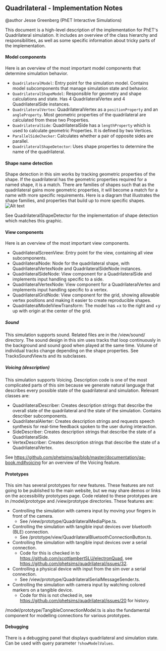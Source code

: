 ## Quadrilateral - Implementation Notes

@author Jesse Greenberg (PhET Interactive Simulations)

This document is a high-level description of the implementation for PhET's Quadrilateral simulation. It includes an overview of the class hierarchy and responsibilities, as well as some specific information about tricky parts of the implementation.

#### Model components
Here is an overview of the most important model components that determine simulation behavior.
- `QuadrilateralModel`: Entry point for the simulation model. Contains model subcomponents that manage simulation state and behavior.
- `QuadrilateralShapeModel`: Responsible for geometry and shape calculations and state. Has 4 QuadrilateralVertex and 4 QuadrilateralSide instances.
- `QuadrilateralVertex`: QuadrilateralVertex as a `positionProperty` and an `angleProperty`. Most geometric properties of the quadrilateral are calculated from these two Properties. 
- `QuadrilateralSide`: QuadrilateralSide has a `lengthProperty` which is used to calculate geometric Properties. It is defined by two Vertices.
- `ParallelSideChecker`: Calculates whether a pair of opposite sides are parallel.
- `QuadrilateralShapeDetector`: Uses shape properties to determine the name of the quadrilateral.

#### Shape name detection
Shape detection in this sim works by tracking geometric properties of the shape. If the quadrilateral has the geometric properties required for a named shape, it is a match. There are families of shapes such that as the quadrilateral gains more geometric properties, it will become a match for a name with more specific requirements. Here is a diagram that illustrates the shape families, and properties that build up to more specific shapes.
<img src="https://user-images.githubusercontent.com/6396244/221933377-fdc7d16e-9edb-4974-bf9a-eff72ce49af0.png" alt="Alt text" title="Optional title">

See QuadrilateralShapeDetector for the implementation of shape detection which matches this graphic.

#### View components
Here is an overview of the most important view components.
- QuadrilateralScreenView: Entry point for the view, containing all view subcomponents.
- QuadrilateralNode: Node for the quadrilateral shape, with QuadrilateralVertexNode and QuadrilateralSideNode instances.
- QuadrilateralSideNode: View component for a QuadrilateralSide and implements input handling specific to a side.
- QuadrilateralVertexNode: View component for a QuadrilateralVertex and implements input handling specific to a vertex.
- QuadrilateralGridNode: View component for the grid, showing allowable vertex positions and making it easier to create reproducible shapes. 
- QuadrilateralModelViewTransform: The model has +x to the right and +y up with origin at the center of the grid.

##### Sound
This simulation supports sound. Related files are in the /view/sound/ directory. The sound design in this sim uses tracks that loop continuously in the background and sound good when played at the same time. Volume of individual tracks change depending on the shape properties. See TracksSoundView.ts and its subclasses.

##### Voicing (description)
This simulation supports Voicing. Description code is one of the most complicated parts of this sim because we generate natural language that describes every possible state of the quadrilateral and simulation. Relevant classes are:
- QuadrilateralDescriber: Creates description strings that describe the overall state of the quadrilateral and the state of the simulation. Contains describer subcomponents.
- QuadrilateralAlerter: Creates description strings and requests speech synthesis for real-time feedback spoken to the user during interaction.
- SideDescriber: Creates description strings that describe the state of a QuadrilateralSide.
- VertexDescriber: Creates description strings that describe the state of a QuadrilateralVertex.

See https://github.com/phetsims/qa/blob/master/documentation/qa-book.md#voicing for an overview of the Voicing feature.

#### Prototypes
This sim has several prototypes for new features. These features are not going to be published to the main website, but we may share demos or links on the accessibility prototypes page. Code related to these prototypes are in /model/prototype and /view/prototype directories. These features are:
- Controlling the simulation with camera input by moving your fingers in front of the camera.
  - See /view/prototype/QuadrilateralMediaPipe.ts.
- Controlling the simulation with tangible input devices over bluetooth (BLE) connection.
  - See /prototype/view/QuadrilateralBluetoothConnectionButton.ts.
- Controlling the simulation with tangible input devices over a serial connection.
  - Code for this is checked in to https://github.com/scottlambertSLU/electronQuad, see https://github.com/phetsims/quadrilateral/issues/32.
- Controlling a physical device with input from the sim over a serial connection.
  - See /view/prototype/QuadrilateralSerialMessageSender.ts.
- Controlling the simulation with camera input by watching colored markers on a tangible device.
  - Code for this is not checked in, see https://github.com/phetsims/quadrilateral/issues/20 for history.

/model/prototype/TangibleConnectionModel.ts is also the fundamental component for modelling connections for various prototypes.

#### Debugging
There is a debugging panel that displays quadrilateral and simulation state. Can be used with query parameter `?showModelValues`.
